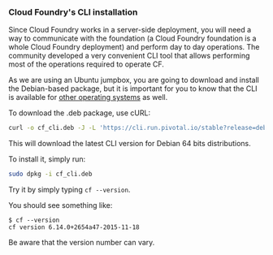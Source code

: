 ### Cloud Foundry's CLI installation

Since Cloud Foundry works in a server-side deployment, you will need a way to communicate with the foundation (a Cloud Foundry foundation is a whole Cloud Foundry deployment) and perform day to day operations.
The community developed a very convenient CLI tool that allows performing most of the operations required to operate CF.

As we are using an Ubuntu jumpbox, you are going to download and install the Debian-based package, but it is important for you to know that the CLI is available for [other operating systems](https://github.com/cloudfoundry/cli#downloads) as well.

To download the .deb package, use cURL:

```sh
curl -o cf_cli.deb -J -L 'https://cli.run.pivotal.io/stable?release=debian64&source=github'
```

This will download the latest CLI version for Debian 64 bits distributions.

To install it, simply run:

```sh
sudo dpkg -i cf_cli.deb
```

Try it by simply typing `cf --version`.

You should see something like:

```
$ cf --version
cf version 6.14.0+2654a47-2015-11-18
```

Be aware that the version number can vary.
